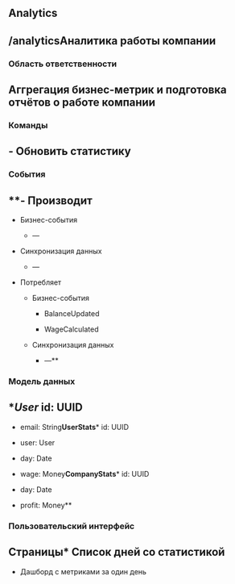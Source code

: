 ## **Analytics**

## **/analyticsАналитика работы компании**

### **Область ответственности**

## **Аггрегация бизнес-метрик и подготовка отчётов о работе компании**

### **Команды**

## **- Обновить статистику**

### **События**

## **- Производит

  - Бизнес-события

    - —

  - Синхронизация данных

    - —

- Потребляет

  - Бизнес-события

    - BalanceUpdated

    - WageCalculated

  - Синхронизация данных

    - —**

### **Модель данных**

## ****User*** id: UUID

* email: String**UserStats*** id: UUID

* user: User

* day: Date

* wage: Money**CompanyStats*** id: UUID

* day: Date

* profit: Money**

### **Пользовательский интерфейс**

## Страницы* Список дней со статистикой

* Дашборд с метриками за один день
